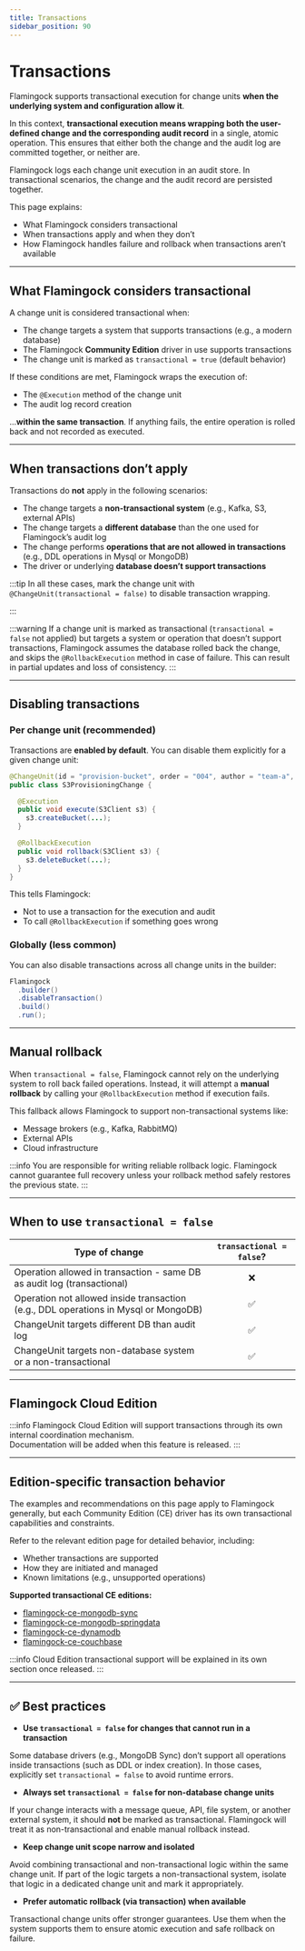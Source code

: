 ```yaml
---
title: Transactions
sidebar_position: 90
---
```


# Transactions

Flamingock supports transactional execution for change units **when the underlying system and configuration allow it**.

In this context, **transactional execution means wrapping both the user-defined change and the corresponding audit record** in a single, atomic operation. This ensures that either both the change and the audit log are committed together, or neither are.

Flamingock logs each change unit execution in an audit store. In transactional scenarios, the change and the audit record are persisted together.

This page explains:
- What Flamingock considers transactional
- When transactions apply and when they don’t
- How Flamingock handles failure and rollback when transactions aren’t available

---

## What Flamingock considers transactional

A change unit is considered transactional when:

- The change targets a system that supports transactions (e.g., a modern database)
- The Flamingock **Community Edition** driver in use supports transactions
- The change unit is marked as `transactional = true` (default behavior)

If these conditions are met, Flamingock wraps the execution of:
- The `@Execution` method of the change unit
- The audit log record creation

...**within the same transaction**. If anything fails, the entire operation is rolled back and not recorded as executed.

---

## When transactions don’t apply

Transactions do **not** apply in the following scenarios:

- The change targets a **non-transactional system** (e.g., Kafka, S3, external APIs)
- The change targets a **different database** than the one used for Flamingock’s audit log
- The change performs **operations that are not allowed in transactions** (e.g., DDL operations in Mysql or MongoDB)
- The driver or underlying **database doesn’t support transactions**

:::tip
In all these cases, mark the change unit with `@ChangeUnit(transactional = false)` to disable transaction wrapping.
<!--  To ensure Flamingock performs rollback properly, see the [Manual rollback](#manual-rollback) section. -->
:::


:::warning
If a change unit is marked as transactional (`transactional = false` not applied) but targets a system or operation that doesn’t support transactions, Flamingock assumes the database rolled back the change, and skips the `@RollbackExecution` method in case of failure. This can result in partial updates and loss of consistency.
:::

---

## Disabling transactions

### Per change unit (recommended)

Transactions are **enabled by default**. You can disable them explicitly for a given change unit:

```java
@ChangeUnit(id = "provision-bucket", order = "004", author = "team-a", transactional = false)
public class S3ProvisioningChange {

  @Execution
  public void execute(S3Client s3) {
    s3.createBucket(...);
  }

  @RollbackExecution
  public void rollback(S3Client s3) {
    s3.deleteBucket(...);
  }
}
```

This tells Flamingock:
- Not to use a transaction for the execution and audit
- To call `@RollbackExecution` if something goes wrong

### Globally (less common)

You can also disable transactions across all change units in the builder:

```java
Flamingock
  .builder()
  .disableTransaction()
  .build()
  .run();
```

---

## Manual rollback

When `transactional = false`, Flamingock cannot rely on the underlying system to roll back failed operations. Instead, it will attempt a **manual rollback** by calling your `@RollbackExecution` method if execution fails.

This fallback allows Flamingock to support non-transactional systems like:

- Message brokers (e.g., Kafka, RabbitMQ)
- External APIs
- Cloud infrastructure

:::info
You are responsible for writing reliable rollback logic. Flamingock cannot guarantee full recovery unless your rollback method safely restores the previous state.
:::

---

## When to use `transactional = false`

| Type of change                                                                      | `transactional = false`? |
|-------------------------------------------------------------------------------------|:------------------------:|
| Operation allowed in transaction - same DB as audit log (transactional)             |            ❌             |
| Operation not allowed inside transaction (e.g., DDL operations in Mysql or MongoDB) |            ✅             |
| ChangeUnit targets different DB than audit log                                      |            ✅             |
| ChangeUnit targets non-database system or a non-transactional                       |            ✅             |

---

## Flamingock Cloud Edition

:::info
Flamingock Cloud Edition will support transactions through its own internal coordination mechanism.  
Documentation will be added when this feature is released.
:::

---

## Edition-specific transaction behavior
The examples and recommendations on this page apply to Flamingock generally, but each Community Edition (CE) driver has its own transactional capabilities and constraints.

Refer to the relevant edition page for detailed behavior, including:
- Whether transactions are supported
- How they are initiated and managed
- Known limitations (e.g., unsupported operations)

**Supported transactional CE editions:**
- [flamingock-ce-mongodb-sync](../community-edition/ce-mongodb-java-driver.md)
- [flamingock-ce-mongodb-springdata](../community-edition/ce-mongodb-springdata.md)
- [flamingock-ce-dynamodb](../community-edition/ce-dynamodb.md)
- [flamingock-ce-couchbase](../community-edition/ce-couchbase.md)

:::info
Cloud Edition transactional support will be explained in its own section once released.
:::

---

## :white_check_mark: Best practices

-  **Use `transactional = false` for changes that cannot run in a transaction**

Some database drivers (e.g., MongoDB Sync) don’t support all operations inside transactions (such as DDL or index creation). In those cases, explicitly set `transactional = false` to avoid runtime errors.

- **Always set `transactional = false` for non-database change units**

If your change interacts with a message queue, API, file system, or another external system, it should **not** be marked as transactional. Flamingock will treat it as non-transactional and enable manual rollback instead.

-  **Keep change unit scope narrow and isolated**

Avoid combining transactional and non-transactional logic within the same change unit. If part of the logic targets a non-transactional system, isolate that logic in a dedicated change unit and mark it appropriately.

- **Prefer automatic rollback (via transaction) when available**

Transactional change units offer stronger guarantees. Use them when the system supports them to ensure atomic execution and safe rollback on failure.